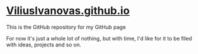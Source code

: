 # [ViliusIvanovas.github.io](https://viliusivanovas.github.io/)
This is the GitHub repository for my GitHub page

For now it's just a whole lot of nothing, but with time, I'd like for it to be filed with ideas, projects and so on.
